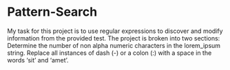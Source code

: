 # Pattern-Search
My task for this project is to use regular expressions to discover and modify information from the provided test. The project is broken into two sections: Determine the number of non alpha numeric characters in the lorem_ipsum string. Replace all instances of dash (-) or a colon (:) with a space in the words ‘sit’ and ‘amet’.
